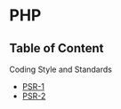 # PHP

## Table of Content

Coding Style and Standards
- [PSR-1](./php-psr.md)
- [PSR-2](./php-psr.md#psr-2)